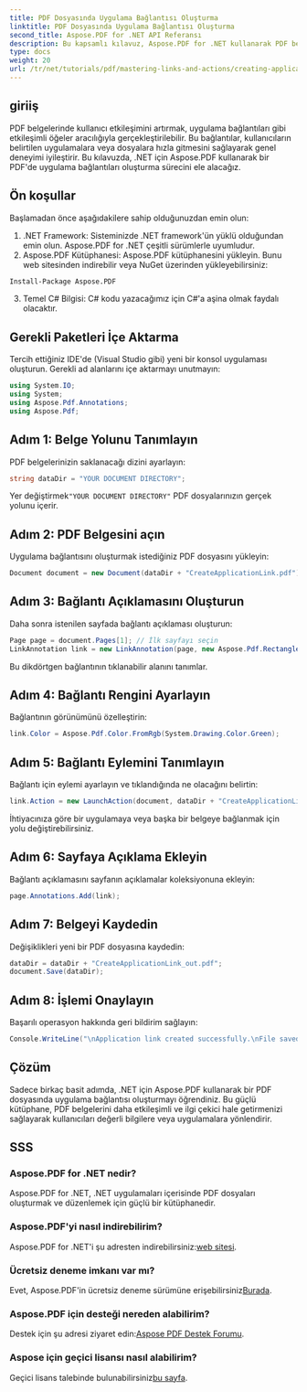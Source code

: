 ```yaml
---
title: PDF Dosyasında Uygulama Bağlantısı Oluşturma
linktitle: PDF Dosyasında Uygulama Bağlantısı Oluşturma
second_title: Aspose.PDF for .NET API Referansı
description: Bu kapsamlı kılavuz, Aspose.PDF for .NET kullanarak PDF belgelerine etkileşimli uygulama bağlantıları ekleme sürecinde size yol gösterir. Belirtilen uygulamalara veya dosyalara hızlı gezinmeyi sağlayarak kullanıcı etkileşimini artırın.
type: docs
weight: 20
url: /tr/net/tutorials/pdf/mastering-links-and-actions/creating-application-link/
---
```

## giriiş

PDF belgelerinde kullanıcı etkileşimini artırmak, uygulama bağlantıları gibi etkileşimli öğeler aracılığıyla gerçekleştirilebilir. Bu bağlantılar, kullanıcıların belirtilen uygulamalara veya dosyalara hızla gitmesini sağlayarak genel deneyimi iyileştirir. Bu kılavuzda, .NET için Aspose.PDF kullanarak bir PDF'de uygulama bağlantıları oluşturma sürecini ele alacağız.

## Ön koşullar

Başlamadan önce aşağıdakilere sahip olduğunuzdan emin olun:

1. .NET Framework: Sisteminizde .NET framework'ün yüklü olduğundan emin olun. Aspose.PDF for .NET çeşitli sürümlerle uyumludur.
2. Aspose.PDF Kütüphanesi: Aspose.PDF kütüphanesini yükleyin. Bunu web sitesinden indirebilir veya NuGet üzerinden yükleyebilirsiniz:
```bash
Install-Package Aspose.PDF
```
3. Temel C# Bilgisi: C# kodu yazacağımız için C#'a aşina olmak faydalı olacaktır.

## Gerekli Paketleri İçe Aktarma

Tercih ettiğiniz IDE'de (Visual Studio gibi) yeni bir konsol uygulaması oluşturun. Gerekli ad alanlarını içe aktarmayı unutmayın:

```csharp
using System.IO;
using System;
using Aspose.Pdf.Annotations;
using Aspose.Pdf;
```

## Adım 1: Belge Yolunu Tanımlayın

PDF belgelerinizin saklanacağı dizini ayarlayın:

```csharp
string dataDir = "YOUR DOCUMENT DIRECTORY";
```

 Yer değiştirmek`"YOUR DOCUMENT DIRECTORY"` PDF dosyalarınızın gerçek yolunu içerir.

## Adım 2: PDF Belgesini açın

Uygulama bağlantısını oluşturmak istediğiniz PDF dosyasını yükleyin:

```csharp
Document document = new Document(dataDir + "CreateApplicationLink.pdf");
```

## Adım 3: Bağlantı Açıklamasını Oluşturun

Daha sonra istenilen sayfada bağlantı açıklaması oluşturun:

```csharp
Page page = document.Pages[1]; // İlk sayfayı seçin
LinkAnnotation link = new LinkAnnotation(page, new Aspose.Pdf.Rectangle(100, 100, 300, 300));
```

Bu dikdörtgen bağlantının tıklanabilir alanını tanımlar.

## Adım 4: Bağlantı Rengini Ayarlayın

Bağlantının görünümünü özelleştirin:

```csharp
link.Color = Aspose.Pdf.Color.FromRgb(System.Drawing.Color.Green);
```

## Adım 5: Bağlantı Eylemini Tanımlayın

Bağlantı için eylemi ayarlayın ve tıklandığında ne olacağını belirtin:

```csharp
link.Action = new LaunchAction(document, dataDir + "CreateApplicationLink.pdf");
```

İhtiyacınıza göre bir uygulamaya veya başka bir belgeye bağlanmak için yolu değiştirebilirsiniz.

## Adım 6: Sayfaya Açıklama Ekleyin

Bağlantı açıklamasını sayfanın açıklamalar koleksiyonuna ekleyin:

```csharp
page.Annotations.Add(link);
```

## Adım 7: Belgeyi Kaydedin

Değişiklikleri yeni bir PDF dosyasına kaydedin:

```csharp
dataDir = dataDir + "CreateApplicationLink_out.pdf";
document.Save(dataDir);
```

## Adım 8: İşlemi Onaylayın

Başarılı operasyon hakkında geri bildirim sağlayın:

```csharp
Console.WriteLine("\nApplication link created successfully.\nFile saved at " + dataDir);
```

## Çözüm

Sadece birkaç basit adımda, .NET için Aspose.PDF kullanarak bir PDF dosyasında uygulama bağlantısı oluşturmayı öğrendiniz. Bu güçlü kütüphane, PDF belgelerini daha etkileşimli ve ilgi çekici hale getirmenizi sağlayarak kullanıcıları değerli bilgilere veya uygulamalara yönlendirir.

## SSS

### Aspose.PDF for .NET nedir?
Aspose.PDF for .NET, .NET uygulamaları içerisinde PDF dosyaları oluşturmak ve düzenlemek için güçlü bir kütüphanedir.

### Aspose.PDF'yi nasıl indirebilirim?
 Aspose.PDF for .NET'i şu adresten indirebilirsiniz:[web sitesi](https://releases.aspose.com/pdf/net/).

### Ücretsiz deneme imkanı var mı?
 Evet, Aspose.PDF'in ücretsiz deneme sürümüne erişebilirsiniz[Burada](https://releases.aspose.com/).

### Aspose.PDF için desteği nereden alabilirim?
 Destek için şu adresi ziyaret edin:[Aspose PDF Destek Forumu](https://forum.aspose.com/c/pdf/10).

### Aspose için geçici lisansı nasıl alabilirim?
 Geçici lisans talebinde bulunabilirsiniz[bu sayfa](https://purchase.aspose.com/temporary-license/).